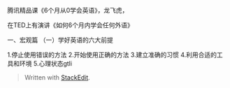 
腾讯精品课《6个月从0学会英语》，龙飞虎，

在TED上有演讲《如何6个月内学会任何外语》

一、宏观篇
（一）学好英语的六大前提

1.停止使用错误的方法
2.开始使用正确的方法
3.建立准确的习惯
4.利用合适的工具和环境
5.心理状态gtli



























> Written with [StackEdit](https://stackedit.io/).
<!--stackedit_data:
eyJoaXN0b3J5IjpbLTkyNDUzMjM1OCw0NDgzNDQ3MjAsNzMwOT
k4MTE2XX0=
-->